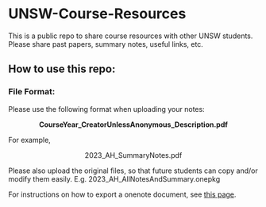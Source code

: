 # UNSW-Course-Resources
This is a public repo to share course resources with other UNSW students. Please share past papers, summary notes, useful links, etc.

## How to use this repo:

### File Format:
Please use the following format when uploading your notes:

<p align="center"><b>CourseYear_CreatorUnlessAnonymous_Description.pdf</b></p>

For example,
<p align="center">2023_AH_SummaryNotes.pdf</p>

Please also upload the original files, so that future students can copy and/or modify them easily. E.g.
2023_AH_AllNotesAndSummary.onepkg

For instructions on how to export a onenote document, see [this page](https://gist.github.com/attituding/edc67e0cd32d2adf413dc48965e6cec8).

